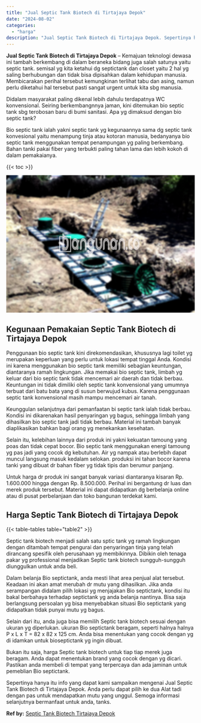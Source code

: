 ```yaml
---
title: "Jual Septic Tank Biotech di Tirtajaya Depok"
date: "2024-08-02"
categories: 
  - "harga"
description: "Jual Septic Tank Biotech di Tirtajaya Depok. Sepertinya hanya itu info yang dapat kami sampaikan mengenai Jual Septic Tank Biotech di Tirtajaya Depok. Anda p..."
---
```


**Jual Septic Tank Biotech di Tirtajaya Depok** – Kemajuan teknologi dewasa ini tambah berkembang di dalam beraneka bidang juga salah satunya yaitu septic tank. semisal yg kita ketahui dg septictank dan closet yaitu 2 hal yg saling berhubungan dan tidak bisa dipisahkan dalam kehidupan manusia. Membicarakan perihal tersebut kemungkinan terlihat tabu dan asing, namun perlu diketahui hal tersebut pasti sangat urgent untuk kita sbg manusia.

Didalam masyarakat paling dikenal lebih dahulu terdapatnya WC konvensional. Seiring berkembangnnya jaman, kini ditemukan bio septic tank sbg terobosan baru di bumi sanitasi. Apa yg dimaksud dengan bio septic tank?

Bio septic tank ialah yakni septic tank yg kegunaannya sama dg septic tank konvesional yaitu menampung tinja atau kotoran manusia, bedanyanya bio septic tank menggunakan tempat penampungan yg paling berkembang. Bahan tanki pakai fiber yang terbukti paling tahan lama dan lebih kokoh di dalam pemakaianya.

{{< toc >}}

![Jual Septic Tank Biotech di Tirtajaya Depok](/images/jual-bio-septictank-42.png)

## Kegunaan Pemakaian Septic Tank Biotech di Tirtajaya Depok

Penggunaan bio septic tank kini direkomendasikan, khususnya lagi toilet yg merupakan keperluan yang perlu untuk lokasi tempat tinggal Anda. Kondisi ini karena menggunakan bio septic tank memiliki sebagian keuntungan, diantaranya ramah lingkungan. Jika memakai bio septic tank, limbah yg keluar dari bio septic tank tidak mencemari air daerah dan tidak berbau. Keuntungan ini tidak dimiliki oleh septic tank konvensional yang umumnya terbuat dari batu bata yang di susun berwujud kubus. Karena penggunaan septic tank konvensional masih mampu mencemari air tanah.

Keunggulan selanjutnya dari pemanfaatan bi septic tank ialah tidak berbau. Kondisi ini dikarenakan hasil penyaringan yg bagus, sehingga limbah yang dihasilkan bio septic tank jadi tidak berbau. Material ini tambah banyak diaplikasikan bahkan bagi orang yg menekankan kesehatan.

Selain itu, kelebihan lainnya dari produk ini yakni kekuatan tamoung yang poas dan tidak cepat bocor. Bio septic tank menggunakan energi tamoung yg pas jadi yang cocok dg kebutuhan. Air yg nampak atau berlebih dapat muncul langsung masuk kedalam selokan. produksi ini tahan bocor karena tanki yang dibuat dr bahan fiber yg tidak tipis dan berumur panjang.

Untuk harga dr produk ini sangat banyak variasi diantaranya kisaran Rp. 1.600.000 hingga dengan Rp. 8.500.000. Perihal ini bergantung dr luas dan merek produk tersebut. Material ini dapat didapatkan dg berbelanja online atau di pusat perbelanjaan dan toko bangunan terdekat kami.

## Harga Septic Tank Biotech di Tirtajaya Depok

{{< table-tables table="table2" >}}

Septic tank biotech menjadi salah satu sptic tank yg ramah lingkungan dengan ditambah tempat pengurai dan penyaringan tinja yang telah dirancang spesifik oleh perusahaan yg membikinnya. Dibikin oleh tenaga pakar yg professional menjadikan Septic tank biotech sungguh-sungguh diunggulkan untuk anda beli.

Dalam belanja Bio septictank, anda mesti lihat area penjual alat tersebut. Keadaan ini akan amat merubah dr mutu yang dihasilkan. Jika anda serampangan didalam pilih lokasi yg menjajakan Bio septictank, kondisi itu bakal berbahaya terhadap septictank yg anda belanja nantinya. Bisa saja berlangsung persoalan yg bisa menyebabkan situasi Bio septictank yang didapatkan tidak punyai mutu yg bagus.

Selain dari itu, anda juga bisa memilih Septic tank biotech sesuai dengan ukuran yg diperlukan. ukuran Bio septictank beragam, seperti halnya halnya P x L x T = 82 x 82 x 125 cm. Anda bisa menentukan yang cocok dengan yg di idamkan untuk bioseptictank yg ingin dibuat.

Bukan itu saja, harga Septic tank biotech untuk tiap tiap merek juga beragam. Anda dapat menentukan brand yang cocok dengan yg dicari. Pastikan anda membeli di tempat yang terpercaya dan ada jaminan untuk pemeblian Bio septictank.

Sepertinya hanya itu info yang dapat kami sampaikan mengenai Jual Septic Tank Biotech di Tirtajaya Depok. Anda perlu dapat pilih ke dua Alat tadi dengan pas untuk mendapatkan mutu yang unggul. Semoga informasi selanjutnya bermanfaat untuk anda, tanks.

**Ref by:** [Septic Tank Biotech Tirtajaya Depok](https://id.wikipedia.org/wiki/Septic)
